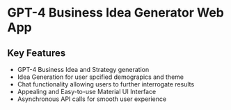 # GPT-4 Business Idea Generator Web App

## Key Features
- GPT-4 Business Idea and Strategy generation
- Idea Generation for user spcified demograpics and theme
- Chat functionality allowing users to further interrogate results
- Appealing and Easy-to-use Material UI Interface
- Asynchronous API calls for smooth user experience
